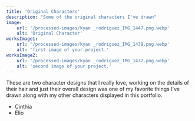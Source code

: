 ```yaml
---
title: 'Original Characters'
description: "Some of the original characters I've drawn"
image:
    url: '/processed-images/kyan _rodriguez_IMG_1447.png.webp'
    alt: 'Original Character'
worksImage1:
    url: '/processed-images/kyan _rodriguez_IMG_1439.png.webp'
    alt: 'first image of your project.'
worksImage2:
    url: '/processed-images/kyan _rodriguez_IMG_1437.png.webp'
    alt: 'second image of your project.'
---
```

These are two character designs that I really love, working on the details of their hair and just their overall design was one of my favorite things I've drawn along with my other characters displayed in this portfolio.

- Cinthia
- Elio
